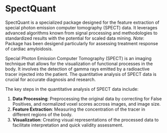 # SpectQuant

SpectQuant is a specialized package designed for the feature extraction of special photon emission computer tomography (SPECT) data.
It leverages advanced algorithms known from signal processing and methodologies to standardized results with the potential for scaled data mining.
*Note*: Package has been desigend particularly for assessing treatment response of cardiac amyloidosis.


Special Photon Emission Computer Tomography (SPECT) is an imaging technique that allows for the visualization of functional processes in the body. It involves the detection of gamma rays emitted by a radioactive tracer injected into the patient. The quantitative analysis of SPECT data is crucial for accurate diagnosis and research.

The key steps in the quantitative analysis of SPECT data include:

1. **Data Processing**: Preprocessing the original data by correcting for False Positives, and normalized voxel scores accross images, and image size.
2. **Feature Extraction**: Measuring the concentration of the tracer in different regions of the body.
3. **Visualization**: Creating visual representations of the processed data to facilitate interpretation and quick validity assessment. 
